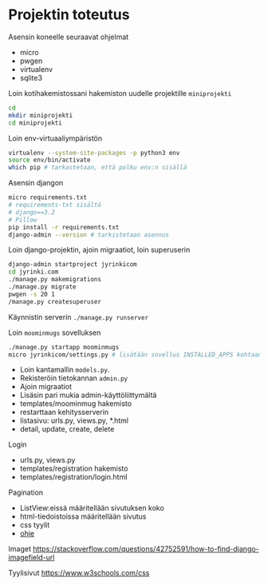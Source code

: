 # Projektin toteutus

Asensin koneelle seuraavat ohjelmat
- micro
- pwgen
- virtualenv
- sqlite3

Loin kotihakemistossani hakemiston uudelle projektille `miniprojekti`
```bash
cd
mkdir miniprojekti
cd miniprojekti
```

Loin env-virtuaaliympäristön
```bash
virtualenv --system-site-packages -p python3 env
source env/bin/activate
which pip # tarkastetaan, että polku env:n sisällä
```

Asensin djangon 
```bash
micro requirements.txt 
# requirements-txt sisältö 
# django==3.2 
# Pillow
pip install -r requirements.txt
django-admin --version # tarkistetaan asennus
```

Loin django-projektin, ajoin migraatiot, loin superuserin
```bash
django-admin startproject jyrinkicom
cd jyrinki.com
./manage.py makemigrations
./manage.py migrate 
pwgen -s 20 1
/manage.py createsuperuser
```

Käynnistin serverin `./manage.py runserver`

Loin `moominmugs` sovelluksen
```bash
./manage.py startapp moominmugs
micro jyrinkicom/settings.py # lisätään sovellus INSTALLED_APPS kohtaan
```

- Loin kantamallin `models.py`. 
- Rekisteröin tietokannan `admin.py`
- Ajoin migraatiot
- Lisäsin pari mukia admin-käyttöliittymältä
- templates/moominmug hakemisto
- restarttaan kehitysserverin
- listasivu: urls.py, views.py, *.html
- detail, update, create, delete

Login
- urls.py, views.py
- templates/registration hakemisto
- templates/registration/login.html

Pagination
- ListView:eissä määritellään sivutuksen koko
- html-tiedoistoissa määritellään sivutus
- css tyylit
- [ohje](https://docs.djangoproject.com/en/4.0/topics/pagination/)

Imaget
https://stackoverflow.com/questions/42752591/how-to-find-django-imagefield-url

Tyylisivut
https://www.w3schools.com/css
